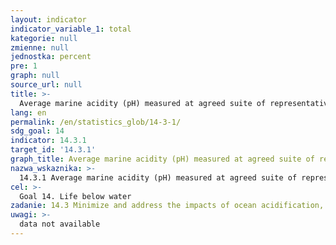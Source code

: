 ```yaml
---
layout: indicator
indicator_variable_1: total
kategorie: null
zmienne: null
jednostka: percent
pre: 1
graph: null
source_url: null
title: >-
  Average marine acidity (pH) measured at agreed suite of representative sampling stations
lang: en
permalink: /en/statistics_glob/14-3-1/
sdg_goal: 14
indicator: 14.3.1
target_id: '14.3.1'
graph_title: Average marine acidity (pH) measured at agreed suite of representative sampling stations
nazwa_wskaznika: >-
  14.3.1 Average marine acidity (pH) measured at agreed suite of representative sampling stations
cel: >-
  Goal 14. Life below water
zadanie: 14.3 Minimize and address the impacts of ocean acidification, including through enhanced scientific cooperation at all levels
uwagi: >-
  data not available
---
```

